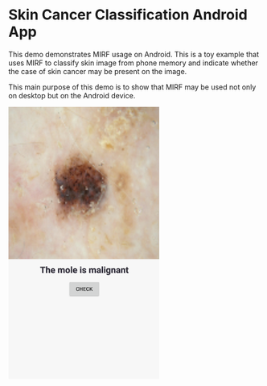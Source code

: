 # Skin Cancer Classification Android App

This demo demonstrates MIRF usage on Android. This is a toy example that uses MIRF to classify skin image from phone memory and indicate whether the case of skin cancer may be present on the image. 

This main purpose of this demo is to show that MIRF may be used not only on desktop but on the Android device.

![android](pics/gui.png)